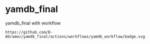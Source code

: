 # yamdb_final
yamdb_final with workflow
```
https://github.com/D-Abramoc/yamdb_final/actions/workflows/yamdb_workflow/badge.svg
```